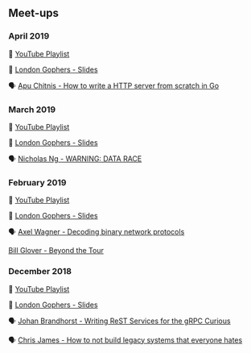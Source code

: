 ## Meet-ups

### April 2019

🎥 [YouTube Playlist](https://www.youtube.com/watch?v=fT1kOV1qUOc&list=PL8QGElREVyDDsxb-yLfiK_naVAQ4grt_w)

📔 [London Gophers - Slides](https://docs.google.com/presentation/d/e/2PACX-1vQV3G_Q1fbwNCCdNJr2OZwnhDvQCdzzkjhGZSFE0flqRiziSjI7kDADjPEBPXBRNC5d-5ua7_JPV3Oj/pub?slide=id.p2)

🗣 [Apu Chitnis - How to write a HTTP server from scratch in Go](https://docs.google.com/presentation/d/1N84bBjleOwaBhQs5mBzn9yots5AgjWpaYXx6xF2Ma5k/edit#slide=id.p)

### March 2019

🎥 [YouTube Playlist](https://www.youtube.com/watch?v=Q8Aj9_UB8Io&list=PL8QGElREVyDAMl291aMVxBZNNvqkswoD4)

📔 [London Gophers - Slides](https://docs.google.com/presentation/d/e/2PACX-1vSUlMIHkfzKaJFDIacrkOvm-SzMnjIJcuZgxTxTmU_Y3MvMi59Wgv_i2eyY_yqGUNcI7Y5hLwMa90yj/pub?slide=id.p2)

🗣 [Nicholas Ng - WARNING: DATA RACE](http://gotalks.nickng.io/londongophers-mar19.slide#1)

### February 2019

🎥 [YouTube Playlist](https://www.youtube.com/watch?v=YbLwiKH88jw&list=PL8QGElREVyDBljpSyqaf0iA2TBJHAkawO)

📔 [London Gophers - Slides](https://docs.google.com/presentation/d/e/2PACX-1vSK__qEBoBYp0EJC8NDzBg4KlxLJpKFn9_IA5Z6_OX1LEf3TvvnOnY5-vSbAh53HwIyijDXIFNQJH9d/pub)

🗣 [Axel Wagner - Decoding binary network protocols](https://blog.myitcv.io/gopherjs_examples_sites/present/?url=https://raw.githubusercontent.com/Merovius/go-talks/master/2019-02_london_gophers/decoding.slide&hideAddressBar=true)

[Bill Glover - Beyond the Tour](https://billglover.me/talks/20190220_LondonGophers_BeyondTheTour.pdf)

### December 2018

🎥 [YouTube Playlist](https://www.youtube.com/watch?v=mTJjj84sBmo&list=PL8QGElREVyDDl9M50hdDmugG-OizMbfiy)

📔 [London Gophers - Slides](https://docs.google.com/presentation/d/e/2PACX-1vQESrkuBFkjl4R8yDQa_SARKTdKxxJ7230bNUQwCKeK5ZkBFg3hfttUhH_cFfhkJx6W8FeQWmXJHy_J/pub)

🗣 [Johan Brandhorst - Writing ReST Services for the gRPC Curious](https://talks.godoc.org/github.com/johanbrandhorst/presentations/gateway/gateway.slide#1)

🗣 [Chris James - How to not build legacy systems that everyone hates](https://docs.google.com/presentation/d/1wTV0Y5XYA-bo7gzj7x0541qJJ4eSbVa0jvq-DCJVttA/edit#slide=id.g4975be6fe1_0_0)
